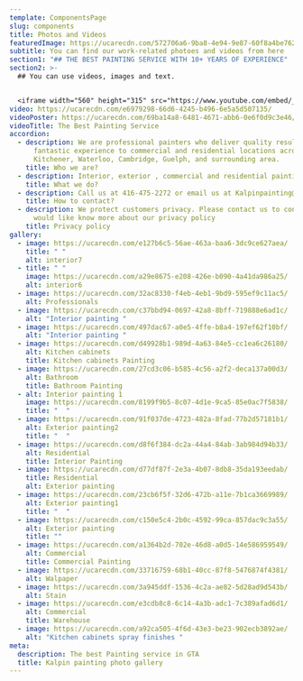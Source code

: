 ```yaml
---
template: ComponentsPage
slug: components
title: Photos and Videos
featuredImage: https://ucarecdn.com/572706a6-9ba8-4e94-9e87-60f8a4be7622/
subtitle: You can find our work-related photoes and videos from here
section1: "## THE BEST PAINTING SERVICE WITH 10+ YEARS OF EXPERIENCE"
section2: >-
  ## You can use videos, images and text.


  <iframe width="560" height="315" src="https://www.youtube.com/embed/_m2CHvfVK5I" frameborder="0" allow="accelerometer; autoplay; clipboard-write; encrypted-media; gyroscope; picture-in-picture" allowfullscreen></iframe>
video: https://ucarecdn.com/e6979298-66d6-4245-b496-6e5a5d507135/
videoPoster: https://ucarecdn.com/69ba14a8-6481-4671-abb6-0e6f0d9c3e46/
videoTitle: The Best Painting Service
accordion:
  - description: We are professional painters who deliver quality results and a
      fantastic experience to commercial and residential locations across
      Kitchener, Waterloo, Cambridge, Guelph, and surrounding area.
    title: Who we are?
  - description: Interior, exterior , commercial and residential painting service
    title: What we do?
  - description: Call us at 416-475-2272 or email us at Kalpinpainting@gmail.com
    title: How to contact?
  - description: We protect customers privacy. Please contact us to consult if you
      would like know more about our privacy policy
    title: Privacy policy
gallery:
  - image: https://ucarecdn.com/e127b6c5-56ae-463a-baa6-3dc9ce627aea/
    title: " "
    alt: interior7
  - title: " "
    image: https://ucarecdn.com/a29e8675-e208-426e-b090-4a41da986a25/
    alt: interior6
  - image: https://ucarecdn.com/32ac8330-f4eb-4eb1-9bd9-595ef9c11ac5/
    alt: Professionals
  - image: https://ucarecdn.com/c37bbd94-0697-42a8-8bff-719888e6ad1c/
    alt: "Interior painting "
  - image: https://ucarecdn.com/497dac67-a0e5-4ffe-b8a4-197ef62f10bf/
    alt: "Interior painting "
  - image: https://ucarecdn.com/d49928b1-989d-4a63-84e5-cc1ea6c26180/
    alt: Kitchen cabinets
    title: Kitchen cabinets Painting
  - image: https://ucarecdn.com/27cd3c06-b585-4c56-a2f2-deca137a00d3/
    alt: Bathroom
    title: Bathroom Painting
  - alt: Interior painting 1
    image: https://ucarecdn.com/8199f9b5-8c07-4d1e-9ca5-85e0ac7f5838/
    title: "  "
  - image: https://ucarecdn.com/91f037de-4723-482a-8fad-77b2d57181b1/
    alt: Exterior painting2
    title: "  "
  - image: https://ucarecdn.com/d8f6f384-dc2a-44a4-84ab-3ab984d94b33/
    alt: Residential
    title: Interior Painting
  - image: https://ucarecdn.com/d77df87f-2e3a-4b07-8db8-35da193eedab/
    title: Residential
    alt: Exterior painting
  - image: https://ucarecdn.com/23cb6f5f-32d6-472b-a11e-7b1ca3669989/
    alt: Exterior painting1
    title: "  "
  - image: https://ucarecdn.com/c150e5c4-2b0c-4592-99ca-857dac9c3a55/
    alt: Exterior painting
    title: ""
  - image: https://ucarecdn.com/a1364b2d-702e-46d8-a0d5-14e586959549/
    alt: Commercial
    title: Commercial Painting
  - image: https://ucarecdn.com/33716759-68b1-40cc-87f8-5476874f4381/
    alt: Walpaper
  - image: https://ucarecdn.com/3a945ddf-1536-4c2a-ae82-5d28ad9d543b/
    alt: Stain
  - image: https://ucarecdn.com/e3cdb8c8-6c14-4a3b-adc1-7c389afad6d1/
    alt: Commercial
    title: Warehouse
  - image: https://ucarecdn.com/a92ca505-4f6d-43e3-be23-902ecb3892ae/
    alt: "Kitchen cabinets spray finishes "
meta:
  description: The best Painting service in GTA
  title: Kalpin painting photo gallery
---
```

